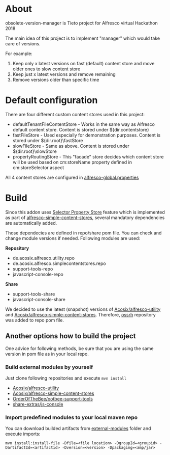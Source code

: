# About
obsolete-version-manager is Tieto project for Alfresco virtual Hackathon 2018

The main idea of this project is to implement "manager" which would take care of versions. 

For example:
1. Keep only x latest versions on fast (default) content store and move older ones to slow content store
2. Keep just x latest versions and remove remaining
3. Remove versions older than specific time

# Default configuration
There are four different custom content stores used in this project:
* defaultTenantFileContentStore - Works in the same way as Alfresco default content store. Content is stored under ${dir.contentstore}
* fastFileStore - Used especially for demonstration purposes. Content is stored under ${dir.root}\\fastStore
* slowFileStore - Same as above. Content is stored under ${dir.root}\\slowStore
* propertyRoutingStore - This "facade" store decides which content store will be used based on cm:storeName property defined in cm:storeSelector aspect 

All 4 content stores are configured in [alfresco-global.properties](/obsolete-version-manager-repo/src/main/resources/alfresco/module/obsolete-version-manager-repo/alfresco-global.properties) 

# Build
Since this addon uses [Selector Property Store](https://github.com/Acosix/alfresco-simple-content-stores/wiki/Selector-Property-Store) feature which is implemented as part of [alfresco-simple-content-stores](https://github.com/Acosix/alfresco-simple-content-stores), several mandatory dependencies are automatically added.

Those dependecies are defined in repo/share pom file. You can check and change module versions if needed. Following modules are used:

**Repository**
* de.acosix.alfresco.utility.repo
* de.acosix.alfresco.simplecontentstores.repo
* support-tools-repo
* javascript-console-repo

**Share**
* support-tools-share
* javascript-console-share

We decided to use the latest (snapshot) versions of [Acosix/alfresco-utility](https://github.com/Acosix/alfresco-utility.git) and [Acosix/alfresco-simple-content-stores](https://github.com/Acosix/alfresco-simple-content-stores.git). Therefore, [ossrh](https://github.com/FilipBruska/obsolete-version-manager/blob/40ddfea93613c70fa84c47069775ba87e4c62052/obsolete-version-manager-repo/pom.xml#L371-L378) repository was added to repo pom file.

## Another options how to build the project
One advice for following methods, be sure that you are using the same version in pom file as in your local repo.

### Build external modules by yourself
Just clone following repositories and execute `mvn install`
* [Acosix/alfresco-utility](https://github.com/Acosix/alfresco-utility.git)
* [Acosix/alfresco-simple-content-stores](https://github.com/Acosix/alfresco-simple-content-stores.git)
* [OrderOfTheBee/ootbee-support-tools](https://github.com/OrderOfTheBee/ootbee-support-tools.git)
* [share-extras/js-console](https://github.com/share-extras/js-console.git)

### Import predefined modules to your local maven repo
You can download builded artifacts from [external-modules](external-modules_To_BE_DELETED) folder and execute imports:

`mvn install:install-file -Dfile=<file location> -DgroupId=<groupid> -DartifactId=<artifactid> -Dversion=<version> -Dpackaging=<amp/jar>`